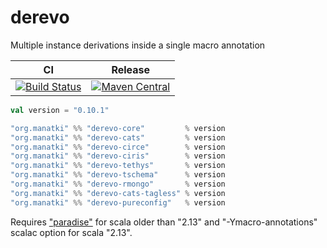 # derevo
Multiple instance derivations inside a single macro annotation

| CI | Release | 
| --- | --- |
| [![Build Status](https://travis-ci.com/manatki/derevo.svg?branch=master)](https://travis-ci.com/Tmanatki/derevo) | [![Maven Central](https://img.shields.io/maven-central/v/org.manatki/derevo_2.12.svg)](https://search.maven.org/search?q=org.manatki.derevo) | 

```scala
val version = "0.10.1"

"org.manatki" %% "derevo-core"         % version  
"org.manatki" %% "derevo-cats"         % version  
"org.manatki" %% "derevo-circe"        % version  
"org.manatki" %% "derevo-ciris"        % version  
"org.manatki" %% "derevo-tethys"       % version  
"org.manatki" %% "derevo-tschema"      % version  
"org.manatki" %% "derevo-rmongo"       % version  
"org.manatki" %% "derevo-cats-tagless" % version  
"org.manatki" %% "derevo-pureconfig"   % version
```

Requires ["paradise"](https://github.com/scalamacros/paradise) for scala older than "2.13" and "-Ymacro-annotations" scalac option for scala "2.13".
